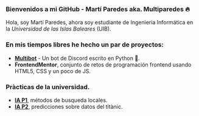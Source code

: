 [//]: <> (Read me sobre mi página de GitHub)
### **Bienvenidos a mi GitHub - Martí Paredes aka. Multiparedes 🔥** ###

Hola, soy Martí Paredes, ahora soy estudiante de Ingenieria Informática en la
*Universidad de las Islas Baleares* (UIB).

### En mis tiempos libres he hecho un par de proyectos: ###
- **[Multibot](https://github.com/multiparedes/Multibot)** - Un bot de Discord escrito en Python 🐍. 
- **FrontendMentor**, conjunto de retos de programación frontend usando HTML5, CSS y un poco de JS.

### Pràcticas de la universidad.
- **[IA P1](https://github.com/multiparedes/InteligenciaArtificial-Practica1)**, métodos de busqueda locales.
- **[IA P2](https://github.com/multiparedes/InteligenciaArtificial-Practica2)**, predicciones sobre datos del titànic.
